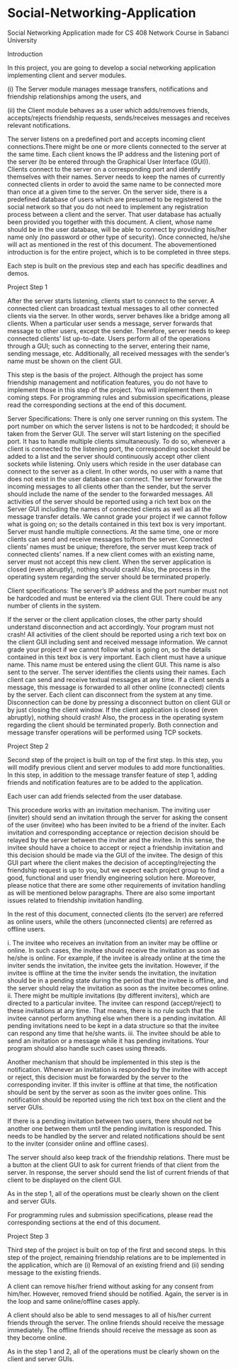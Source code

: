 # Social-Networking-Application
Social Networking Application made for CS 408 Network Course in Sabanci University


Introduction

In this project, you are going to develop a social networking application implementing client and server modules.

(i) The Server module manages message transfers, notifications and friendship relationships among the users, and 

(ii) the Client module behaves as a user which adds/removes friends, accepts/rejects friendship requests, sends/receives messages and receives relevant notifications.

The server listens on a predefined port and accepts incoming client connections.There might be one or more clients connected to the server at the same time. Each client knows the IP address and the listening port of the server (to be entered through the Graphical User Interface (GUI)). Clients connect to the server on a corresponding port and identify themselves with their names. Server needs to keep the names of currently connected clients in order to avoid the same name to be connected more than once at a given time to the server.
On the server side, there is a predefined database of users which are presumed to be registered to the social network so that you do not need to implement any registration process between a client and the server. That user database has actually been provided you together with this document. A client, whose name should be in the user database, will be able to connect by providing his/her name only (no password or other type of security). Once connected, he/she will act as mentioned in the rest of this document.
The abovementioned introduction is for the entire project, which is to be completed in three steps. 

Each step is built on the previous step and each has specific deadlines and demos.


Project Step 1

After the server starts listening, clients start to connect to the server. A connected client can broadcast textual messages to all other connected clients via the server. In other words, server behaves like a bridge among all clients. When a particular user sends a message, server forwards that message to other users, except the sender. Therefore, server needs to keep connected clients’ list up-to-date.
Users perform all of the operations through a GUI; such as connecting to the server, entering their name, sending message, etc. Additionally, all received messages with the sender’s name must be shown on the client GUI.

This step is the basis of the project. Although the project has some friendship management and notification features, you do not have to implement those in this step of the project. You will implement them in coming steps.
For programming rules and submission specifications, please read the corresponding sections at the end of this document.

Server Specifications: There is only one server running on this system. The port number on which the server listens is not to be hardcoded; it should be taken from the Server GUI. The server will start listening on the specified port. It has to handle multiple clients simultaneously. To do so, whenever a client is connected to the listening port, the corresponding socket should be added to a list and the server should continuously accept other client sockets while listening. Only users which reside in the user database can connect to the server as a client. In other words, no user with a name that does not exist in the user database can connect. The server forwards the incoming messages to all clients other than the sender, but the server should include the name of the sender to the forwarded messages. All activities of the server should be reported using a rich text box on the Server GUI including the names of connected clients as well as all the message transfer details. We cannot grade your project if we cannot follow what is going on; so the details contained in this text box is very important. Server must handle multiple connections. At the same time, one or more clients can send and receive messages to/from the server. Connected clients’ names must be unique; therefore, the server must keep track of connected clients’ names. If a new client comes with an existing name, server must not accept this new client. When the server application is closed (even abruptly), nothing should crash! Also, the process in the operating system regarding the server should be terminated properly.

Client specifications: The server’s IP address and the port number must not be hardcoded and must be entered via the client GUI. There could be any number of clients in the system.

If the server or the client application closes, the other party should understand disconnection and act accordingly. Your program must not crash! All activities of the client should be reported using a rich text box on the client GUI including sent and received message information. We cannot grade your project if we cannot follow what is going on, so the details contained in this text box is very important. Each client must have a unique name. This name must be entered using the client GUI. This name is also sent to the server. The server identifies the clients using their names. Each client can send and receive textual messages at any time. If a client sends a message, this message is forwarded to all other online (connected) clients by the server. Each client can disconnect from the system at any time. Disconnection can be done by pressing a disconnect button on client GUI or by just closing the client window. If the client application is closed (even abruptly), nothing should crash! Also, the process in the operating system regarding the client should be terminated properly. Both connection and message transfer operations will be performed using TCP sockets.


Project Step 2 

Second step of the project is built on top of the first step. In this step, you will modify previous client and server modules to add more functionalities.
In this step, in addition to the message transfer feature of step 1, adding friends and notification features are to be added to the application.

Each user can add friends selected from the user database.

This procedure works with an invitation mechanism. The inviting user (inviter) should send an invitation through the server for asking the consent of the user (invitee) who has been invited to be a friend of the inviter. Each invitation and corresponding acceptance or rejection decision should be relayed by the server between the inviter and the invitee. In this sense, the invitee should have a choice to accept or reject a friendship invitation and this decision should be made via the GUI of the invitee. The design of this GUI part where the client makes the decision of accepting/rejecting the friendship request is up to you, but we expect each project group to find a good, functional and user friendly engineering solution here. Moreover, please notice that there are some other requirements of invitation handling as will be mentioned below paragraphs.
There are also some important issues related to friendship invitation handling.

In the rest of this document, connected clients (to the server) are referred as online users, while the others (unconnected clients) are referred as offline users.

i. The invitee who receives an invitation from an inviter may be offline or online. In such cases, the invitee should receive the invitation as soon as he/she is online. For example, if the invitee is already online at the time the inviter sends the invitation, the invitee gets the invitation. However, if the invitee is offline at the time the inviter sends the invitation, the invitation should be in a pending state during the period that the invitee is offline, and the server should relay the invitation as soon as the invitee becomes online.
ii. There might be multiple invitations (by different inviters), which are directed to a particular invitee. The invitee can respond (accept/reject) to these invitations at any time. That means, there is no rule such that the invitee cannot perform anything else when there is a pending invitation. All pending invitations need to be kept in a data structure so that the invitee can respond any time that he/she wants.
iii. The invitee should be able to send an invitation or a message while it has pending invitations. Your program should also handle such cases using threads.

Another mechanism that should be implemented in this step is the notification. Whenever an invitation is responded by the invitee with accept or reject, this decision must be forwarded by the server to the corresponding inviter. If this inviter is offline at that time, the notification should be sent by the server as soon as the inviter goes online. This notification should be reported using the rich text box on the client and the server GUIs.

If there is a pending invitation between two users, there should not be another one between them until the pending invitation is responded. This needs to be handled by the server and related notifications should be sent to the inviter (consider online and offline cases).

The server should also keep track of the friendship relations. There must be a button at the client GUI to ask for current friends of that client from the server. In response, the server should send the list of current friends of that client to be displayed on the client GUI.

As in the step 1, all of the operations must be clearly shown on the client and server GUIs.

For programming rules and submission specifications, please read the corresponding sections at the end of this document.

Project Step 3

Third step of the project is built on top of the first and second steps. In this step of the project, remaining friendship relations are to be implemented in the application, which are (i) Removal of an existing friend and (ii) sending message to the existing friends.

A client can remove his/her friend without asking for any consent from him/her. However, removed friend should be notified. Again, the server is in the loop and same online/offline cases apply.

A client should also be able to send messages to all of his/her current friends through the server. The online friends should receive the message immediately. The offline friends should receive the message as soon as they become online.

As in the step 1 and 2, all of the operations must be clearly shown on the client and server GUIs.
